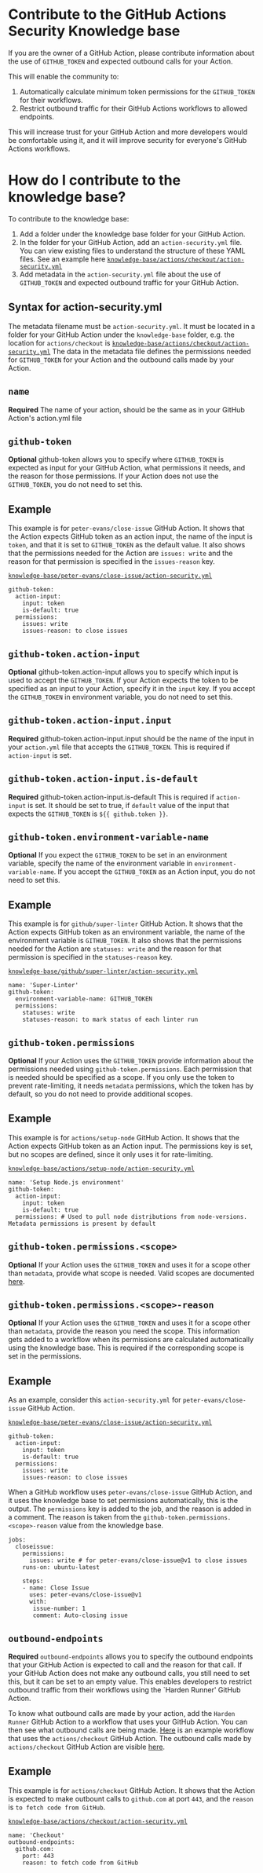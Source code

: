 # Contribute to the GitHub Actions Security Knowledge base

If you are the owner of a GitHub Action, please contribute information about the use of `GITHUB_TOKEN` and expected outbound calls for your Action. 

This will enable the community to:
1. Automatically calculate minimum token permissions for the `GITHUB_TOKEN` for their workflows. 
2. Restrict outbound traffic for their GitHub Actions workflows to allowed endpoints.

This will increase trust for your GitHub Action and more developers would be comfortable using it, and it will improve security for everyone's GitHub Actions workflows.

# How do I contribute to the knowledge base?

To contribute to the knowledge base:
1. Add a folder under the knowledge base folder for your GitHub Action.
2. In the folder for your GitHub Action, add an `action-security.yml` file. You can view existing files to understand the structure of these YAML files. See an example here [`knowledge-base/actions/checkout/action-security.yml`](https://github.com/step-security/secure-workflows/blob/main/knowledge-base/actions/checkout/action-security.yml)
3. Add metadata in the `action-security.yml` file about the use of `GITHUB_TOKEN` and expected outbound traffic for your GitHub Action.

## Syntax for action-security.yml

The metadata filename must be `action-security.yml`. It must be located in a folder for your GitHub Action under the `knowledge-base` folder, e.g. the location for `actions/checkout` is [`knowledge-base/actions/checkout/action-security.yml`](https://github.com/step-security/secure-workflows/blob/main/knowledge-base/actions/checkout/action-security.yml) The data in the metadata file defines the permissions needed for `GITHUB_TOKEN` for your Action and the outbound calls made by your Action.

## `name`

**Required** The name of your action, should be the same as in your GitHub Action's action.yml file

## `github-token`

**Optional** github-token allows you to specify where `GITHUB_TOKEN` is expected as input for your GitHub Action, what permissions it needs, and the reason for those permissions. If your Action does not use the `GITHUB_TOKEN`, you do not need to set this. 

## Example

This example is for `peter-evans/close-issue` GitHub Action. It shows that the Action expects GitHub token as an action input, the name of the input is `token`, and that it is set to `GITHUB_TOKEN` as the default value. It also shows that the permissions needed for the Action are `issues: write` and the reason for that permission is specified in the `issues-reason` key. 

[`knowledge-base/peter-evans/close-issue/action-security.yml`](https://github.com/step-security/secure-workflows/blob/main/knowledge-base/peter-evans/close-issue/action-security.yml)

```
github-token:
  action-input:
    input: token
    is-default: true
  permissions:
    issues: write
    issues-reason: to close issues
```

## `github-token.action-input`

**Optional** github-token.action-input allows you to specify which input is used to accept the `GITHUB_TOKEN`. If your Action expects the token to be specified as an input to your Action, specify it in the `input` key. If you accept the `GITHUB_TOKEN` in environment variable, you do not need to set this. 

## `github-token.action-input.input`

**Required** github-token.action-input.input should be the name of the input in your `action.yml` file that accepts the `GITHUB_TOKEN`. This is required if `action-input` is set. 

## `github-token.action-input.is-default`

**Required** github-token.action-input.is-default This is required if `action-input` is set. It should be set to true, if `default` value of the input that expects the `GITHUB_TOKEN` is `${{ github.token }}`. 

## `github-token.environment-variable-name`

**Optional** If you expect the `GITHUB_TOKEN` to be set in an environment variable, specify the name of the environment variable in `environment-variable-name`. If you accept the `GITHUB_TOKEN` as an Action input, you do not need to set this. 

## Example

This example is for `github/super-linter` GitHub Action. It shows that the Action expects GitHub token as an environment variable, the name of the environment variable is `GITHUB_TOKEN`. It also shows that the permissions needed for the Action are `statuses: write` and the reason for that permission is specified in the `statuses-reason` key. 

[`knowledge-base/github/super-linter/action-security.yml`](https://github.com/step-security/secure-workflows/blob/main/knowledge-base/github/super-linter/action-security.yml)

```
name: 'Super-Linter'
github-token:
  environment-variable-name: GITHUB_TOKEN
  permissions:
    statuses: write
    statuses-reason: to mark status of each linter run
```

## `github-token.permissions`

**Optional** If your Action uses the `GITHUB_TOKEN` provide information about the permissions needed using `github-token.permissions`. Each permission that is needed should be specified as a scope. If you only use the token to prevent rate-limiting, it needs `metadata` permissions, which the token has by default, so you do not need to provide additional scopes. 

## Example

This example is for `actions/setup-node` GitHub Action. It shows that the Action expects GitHub token as an Action input. The permissions key is set, but no scopes are defined, since it only uses it for rate-limiting. 

[`knowledge-base/actions/setup-node/action-security.yml`](https://github.com/step-security/secure-workflows/blob/main/knowledge-base/actions/setup-node/action-security.yml)

```
name: 'Setup Node.js environment'
github-token:
  action-input:
    input: token
    is-default: true
  permissions: # Used to pull node distributions from node-versions. Metadata permissions is present by default
```

## `github-token.permissions.<scope>`

**Optional** If your Action uses the `GITHUB_TOKEN` and uses it for a scope other than `metadata`, provide what scope is needed. Valid scopes are documented [here](https://docs.github.com/en/actions/security-guides/automatic-token-authentication#permissions-for-the-github_token).

## `github-token.permissions.<scope>-reason`

**Optional** If your Action uses the `GITHUB_TOKEN` and uses it for a scope other than `metadata`, provide the reason you need the scope. This information gets added to a workflow when its permissions are calculated automatically using the knowledge base. This is required if the corresponding scope is set in the permissions.  

## Example

As an example, consider this `action-security.yml` for `peter-evans/close-issue` GitHub Action.

[`knowledge-base/peter-evans/close-issue/action-security.yml`](https://github.com/step-security/secure-workflows/blob/main/knowledge-base/peter-evans/close-issue/action-security.yml)

```
github-token:
  action-input:
    input: token
    is-default: true
  permissions:
    issues: write
    issues-reason: to close issues
```

When a GitHub workflow uses `peter-evans/close-issue` GitHub Action, and it uses the knowledge base to set permissions automatically, this is the output. The `permissions` key is added to the job, and the reason is added in a comment. The reason is taken from the `github-token.permissions.<scope>-reason` value from the knowledge base. 

```
jobs:
  closeissue:
    permissions:
      issues: write # for peter-evans/close-issue@v1 to close issues
    runs-on: ubuntu-latest

    steps:
    - name: Close Issue
      uses: peter-evans/close-issue@v1
      with:
       issue-number: 1
       comment: Auto-closing issue
```

## `outbound-endpoints`

**Required** `outbound-endpoints` allows you to specify the outbound endpoints that your GitHub Action is expected to call and the reason for that call. If your GitHub Action does not make any outbound calls, you still need to set this, but it can be set to an empty value. This enables developers to restrict outbound traffic from their workflows using the `Harden Runner' GitHub Action. 

To know what outbound calls are made by your action, add the `Harden Runner` GitHub Action to a workflow that uses your GitHub Action. You can then see what outbound calls are being made. [Here](https://github.com/step-security/secure-workflows/blob/7a5b6afce236fa0634b8ecb46ebec180774c6aa2/.github/workflows/test.yml#L14) is an example workflow that uses the `actions/checkout` GitHub Action. The outbound calls made by `actions/checkout` GitHub Action are visible [here](https://app.stepsecurity.io/github/step-security/secure-workflows/actions/runs/1517151905). 

## Example

This example is for `actions/checkout` GitHub Action. It shows that the Action is expected to make outbount calls to `github.com` at port `443`, and the `reason` is `to fetch code from GitHub`. 

[`knowledge-base/actions/checkout/action-security.yml`](https://github.com/step-security/secure-workflows/blob/main/knowledge-base/actions/checkout/action-security.yml)

```
name: 'Checkout'
outbound-endpoints:
  github.com:
    port: 443
    reason: to fetch code from GitHub
```

